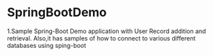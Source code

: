 # SpringBootDemo
1.Sample Spring-Boot Demo application with User Record addition and retrieval. Also,it has samples of how to connect to various different databases using sping-boot
